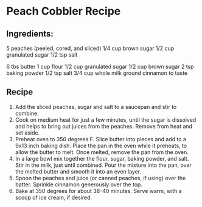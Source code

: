 # Peach Cobbler Recipe

## Ingredients:
5 peaches (peeled, cored, and sliced)
1/4 cup brown sugar
1/2 cup granulated sugar
1/2 tsp salt

6 tbs butter
1 cup flour
1/2 cup granulated sugar
1/2 cup brown sugar
2 tsp baking powder
1/2 tsp salt
3/4 cup whole milk
ground cinnamon to taste


## Recipe
1. Add the sliced peaches, sugar and salt to a saucepan and stir to combine.  
2. Cook on medium heat for just a few minutes, until the sugar is dissolved and helps to bring out juices from the peaches. Remove from heat and set aside.
3. Preheat oven to 350 degrees F. Slice butter into pieces and add to a 9x13 inch baking dish. Place the pan in the oven while it preheats, to allow the butter to melt. Once melted, remove the pan from the oven.
4. In a large bowl mix together the flour, sugar, baking powder, and salt. Stir in the milk, just until combined. Pour the mixture into the pan, over the melted butter and smooth it into an even layer.
5. Spoon the peaches and juice (or canned peaches, if using) over the batter. Sprinkle cinnamon generously over the top.
6. Bake at 350 degrees for about 38-40 minutes. Serve warm, with a scoop of ice cream, if desired.